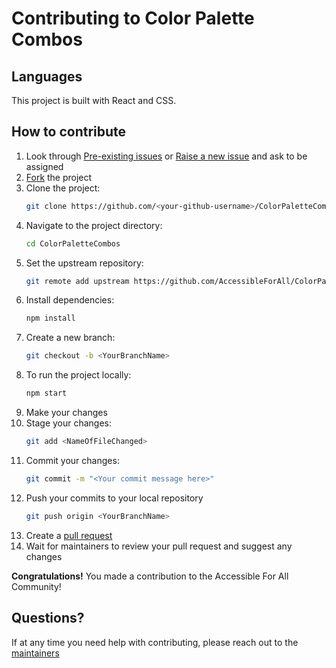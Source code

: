 # Contributing to Color Palette Combos

## Languages

This project is built with React and CSS.

## How to contribute

1.  Look through [Pre-existing issues](https://github.com/AccessibleForAll/ColorPaletteCombos/issues) or [Raise a new issue](https://github.com/AccessibleForAll/ColorPaletteCombos/issues/new/choose) and ask to be assigned
2.  [Fork](https://github.com/AccessibleForAll/ColorPaletteCombos/fork) the project
3.  Clone the project:
    ```bash
    git clone https://github.com/<your-github-username>/ColorPaletteCombos
    ```
4.  Navigate to the project directory:
    ```bash
    cd ColorPaletteCombos
    ```
5.  Set the upstream repository:
    ```bash
    git remote add upstream https://github.com/AccessibleForAll/ColorPaletteCombos.git
    ```
6.  Install dependencies:
    ```bash
    npm install
    ```
7.  Create a new branch:
    ```bash
    git checkout -b <YourBranchName>
    ```
8.  To run the project locally:
    ````bash
    npm start
    ````
9.  Make your changes
10. Stage your changes:
    ```bash
    git add <NameOfFileChanged>
    ```
11. Commit your changes:
    ```bash
    git commit -m "<Your commit message here>"
    ```
12. Push your commits to your local repository
    ```bash
    git push origin <YourBranchName>
    ```
13. Create a [pull request](https://docs.github.com/en/pull-requests/collaborating-with-pull-requests/proposing-changes-to-your-work-with-pull-requests/creating-a-pull-request)
14. Wait for maintainers to review your pull request and suggest any changes

**Congratulations!** You made a contribution to the Accessible For All Community!

## Questions?

If at any time you need help with contributing, please reach out to the [maintainers](https://github.com/AccessibleForAll/Support/blob/main/README.md#our-maintainers)
